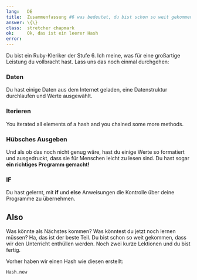 ```yaml
---
lang:   DE
title:  Zusammenfassung #6 was bedeutet, du bist schon so weit gekommen
answer: \{\}
class:  stretcher chapmark
ok:     Ok, das ist ein leerer Hash
error:
---
```


Du bist ein Ruby-Kleriker der Stufe 6. Ich meine, was für eine großartige 
Leistung du vollbracht hast. Lass uns das noch einmal durchgehen:


### Daten
Du hast einige Daten aus dem Internet geladen, eine Datenstruktur durchlaufen 
und Werte ausgewählt.

### Iterieren
You iterated all elements of a hash and you chained some more methods.

### Hübsches Ausgeben
Und als ob das noch nicht genug wäre, hast du einige Werte so formatiert und 
ausgedruckt, dass sie für Menschen leicht zu lesen sind. Du hast sogar __ein 
richtiges Programm gemacht!__

### IF
Du hast gelernt, mit __if__ und __else__ Anweisungen die Kontrolle über deine 
Programme zu übernehmen.

## Also
Was könnte als Nächstes kommen? Was könntest du jetzt noch lernen müssen? Ha, 
das ist der beste Teil. Du bist schon so weit gekommen, dass wir den 
Unterricht enthüllen werden. Noch zwei kurze Lektionen und du bist fertig.

Vorher haben wir einen Hash wie diesen erstellt:

    Hash.new
